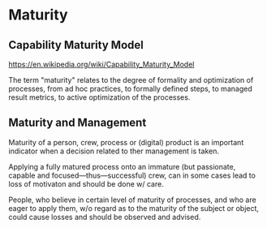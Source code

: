 # Maturity

## Capability Maturity Model

https://en.wikipedia.org/wiki/Capability_Maturity_Model

The term "maturity" relates to the degree of formality and optimization of processes, from ad hoc practices, to formally defined steps, to managed result metrics, to active optimization of the processes.

## Maturity and Management

Maturity of a person, crew, process or (digital) product is an important indicator when a decision related to ther management is taken.

Applying a fully matured process onto an immature (but passionate, capable and focused—thus—successful) crew, can in some cases lead to loss of motivaton and should be done w/ care.

People, who believe in certain level of maturity of processes, and who are eager to apply them, w/o regard as to the maturity of the subject or object, could cause losses and should be observed and advised.
